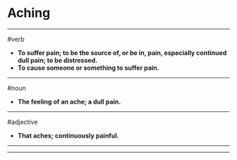 # Aching
---
#verb
- **To suffer pain; to be the source of, or be in, pain, especially continued dull pain; to be distressed.**
- **To cause someone or something to suffer pain.**
---
#noun
- **The feeling of an ache; a dull pain.**
---
#adjective
- **That aches; continuously painful.**
---
---
